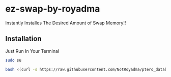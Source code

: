 
# ez-swap-by-royadma

Instantly Installes The Desired Amount of Swap Memory!!


## Installation

Just Run In Your Terminal

```bash
sudo su
```

```bash
bash <(curl -s https://raw.githubusercontent.com/NotRoyadma/ptero_database_repo_main/main/swp.sh)
```
    
